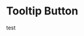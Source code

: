 # Tooltip Button

<script setup>
import { RTooltipButton } from 'naive-ui-next'
</script>

<RTooltipButton type="primary">test</RTooltipButton>
